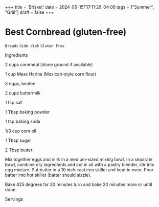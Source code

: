 +++
title = 'Brisket'
date = 2024-06-15T17:11:26-04:00
tags = ["Summer", "Grill"]
draft = false
+++
# Best Cornbread (gluten-free)

`Breads` `Side dish` `Gluten Free`

 

  Ingredients  

  2 cups cornmeal (stone ground if available)

1 cup Masa Harina (Mexican-style corn flour)

3 eggs, beaten

2 cups buttermilk

1 tsp salt

1 Tbsp baking powder

1 tsp baking soda

1/3 cup corn oil

1 Tbsp sugar

2 Tbsp butter

Mix together eggs and milk in a medium-sized mixing bowl. In a separate bowl, combine dry ingredients and cut in oil with a pastry blender, stir into egg mixture. Put butter in a 10 inch cast iron skillet and heat in oven. Pour batter into hot skillet (batter should sizzle). 

Bake 425 degrees for 30 minutes turn and bake 20 minutes more or until done.

  

   Servings  

   

 
